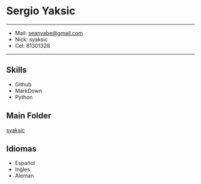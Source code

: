 Sergio Yaksic
=============

-----------------------------
- Mail: seanyabe@gmail.com   
- Nick: syaksic
- Cel: 81301328                  
-----------------------------

Skills
------

- Github
- MarkDown
- Python

Main Folder
-----------

[syaksic][syaksic]

[syaksic]: https://github.com/Tel2k15/Members/tree/master/syaksic

Idiomas
-------

* Español
* Ingles
* Aleman
